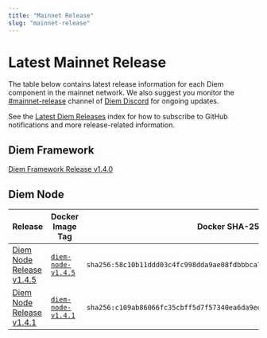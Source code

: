 ```yaml
---
title: "Mainnet Release"
slug: "mainnet-release"
---
```


# Latest Mainnet Release

The table below contains latest release information for each Diem component in the mainnet network. We also suggest you monitor the [#mainnet-release](https://discord.com/channels/945856774056083548/1042502400507916349) channel of [Diem Discord](https://discord.gg/diemnetwork) for ongoing updates.

See the [Latest Diem Releases](./index.md) index for how to subscribe to GitHub notifications and more release-related information.

## Diem Framework

[Diem Framework Release v1.4.0](https://github.com/aptos-labs/diem-core/releases/tag/diem-framework-v1.4.0)

## Diem Node

|Release | Docker Image Tag | Docker SHA-256 | Branch | Commit Hash| Type|
|---|---|---|---|---|---|
|[Diem Node Release v1.4.5](https://github.com/aptos-labs/diem-core/releases/tag/diem-node-v1.4.5)| [`diem-node-v1.4.5`](https://hub.docker.com/layers/diemlabs/validator/diem-node-v1.4.5/images/sha256-58c10b11ddd03c4fc998dda9ae08fdbbbca7dbe7ffea3d476bc38c2b6e54773c?context=explore) | `sha256:58c10b11ddd03c4fc998dda9ae08fdbbbca7dbe7ffea3d476bc38c2b6e54773c` | [diem-node-v1.4.5](https://github.com/aptos-labs/diem-core/tree/diem-node-v1.4.5)| `940cc56e77baee84c1d81609591693733fabe125` | Validator  |
|[Diem Node Release v1.4.1](https://github.com/aptos-labs/diem-core/releases/tag/diem-node-v1.4.1)| [`diem-node-v1.4.1`](https://hub.docker.com/layers/diemlabs/validator/diem-node-v1.4.1/images/sha256-c109ab86066fc35cbff5d7f57340ea6da9ed480896d08cd1bbd30c3dec683033?context=explore) | `sha256:c109ab86066fc35cbff5d7f57340ea6da9ed480896d08cd1bbd30c3dec683033` | [diem-node-v1.4.1](https://github.com/aptos-labs/diem-core/tree/diem-node-v1.4.1)| `8731f29f80ee0458d32793f2c818243745ca3904` | Full Node and Validator|
